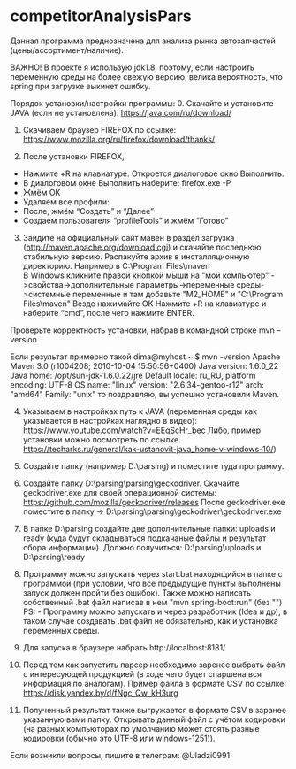 # competitorAnalysisPars
Данная программа преднозначена для анализа рынка автозапчастей (цены/ассортимент/наличие).

ВАЖНО! В проекте я использую jdk1.8, поэтому, если настроить переменную среды на более свежую версию, велика вероятность, что spring при загрузке выкинет ошибку.

Порядок установки/настройки программы:
0.	Скачайте и установите JAVA (если не установлена): https://java.com/ru/download/

1.	Скачиваем браузер FIREFOX по ссылке: https://www.mozilla.org/ru/firefox/download/thanks/

2.	После установки FIREFOX, 
-	Нажмите   +R на клавиатуре. Откроется диалоговое окно Выполнить.
-	В диалоговом окне Выполнить наберите:
firefox.exe -P
 -	Жмём ОК
-	Удаляем все профили:
-	После, жмём “Создать” и “Далее”
-	Создаем пользователя “profileTools” и жмём “Готово”
 
3.	Зайдите на официальный сайт мавен в раздел загрузка (http://maven.apache.org/download.cgi) и скачайте последнюю стабильную версию.
Распакуйте архив в инсталляционную директорию. Например в C:\Program Files\maven\
В Windows кликните правой кнопкой мыши на "мой компьютер" ->свойства->дополнительные параметры->переменные среды->системные переменные и там добавьте "M2_HOME" и "C:\Program Files\maven\"
Везде нажимайте OK
Нажмите   +R на клавиатуре и наберите “cmd”, после чего нажмите ENTER. 

Проверьте корректность установки, набрав в командной строке
mvn –version

Если результат примерно такой
    dima@myhost ~ $ mvn -version
    Apache Maven 3.0 (r1004208; 2010-10-04 15:50:56+0400)
    Java version: 1.6.0_22
    Java home: /opt/sun-jdk-1.6.0.22/jre
    Default locale: ru_RU, platform encoding: UTF-8
    OS name: "linux" version: "2.6.34-gentoo-r12" arch: "amd64" Family: "unix"
 то поздравляю, вы успешно установили Maven.
 
4.	Указываем в настройках путь к JAVA (переменная среды как указывается в настройках наглядно в видео): https://www.youtube.com/watch?v=EEqScHr_bec
Либо, пример установки можно посмотреть по ссылке https://techarks.ru/general/kak-ustanovit-java_home-v-windows-10/)

5. Создайте папку (например D:\parsing) и поместите туда программу.

6. Создайте папку D:\parsing\parsing\geckodriver.
Скачайте geckodriver.exe для своей операционной системы: https://github.com/mozilla/geckodriver/releases
После geckodriver.exe поместите в папку -> D:\parsing\parsing\geckodriver\geckodriver.exe

7. В папке D:\parsing создайте две дополнительные папки: uploads и ready (куда будут складываться подкачаные файлы и результат сбора информации).
Должно получиться: D:\parsing\uploads и D:\parsing\ready

8. Программу можно запускать через start.bat находящийся в папке с программой (при условии, что все предыдущие пункты выполнены запуск должен пройти без ошибок). Также можно написать собственный .bat файл написав в нем "mvn spring-boot:run" (без "")
PS: - Программу можно запускать и через разработчик (Idea и др), в таком случае создавать .bat файл не обязательно, как и установка переменных среды.

9. Для запуска в браузере набрать http://localhost:8181/

10. Перед тем как запустить парсер необходимо заренее выбрать файл с интересующей продукцией (в ходе чего будет спаршена вся информация по аналогам). Пример файла в формате CSV по ссылке: https://disk.yandex.by/d/fNgc_Qw_kH3urg

11. Полученный результат также выгружается в формате CSV в заранее указанную вами папку. Открывать данный файл с учётом кодировки (на разных компьюторах по умолчанию может стоять разные кодировки (обычно это UTF-8 или windows-1251)).

Если возникли вопросы, пишите в телеграм: @Uladzi0991
